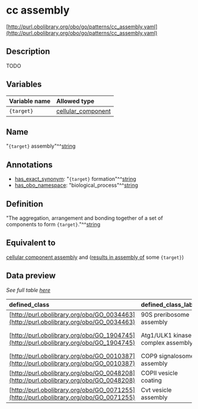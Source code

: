 # cc assembly

[http://purl.obolibrary.org/obo/go/patterns/cc_assembly.yaml](http://purl.obolibrary.org/obo/go/patterns/cc_assembly.yaml)

## Description

TODO




## Variables

| Variable name | Allowed type |
|:--------------|:-------------|
| `{target}` | [cellular_component](http://purl.obolibrary.org/obo/GO_0005575) |

## Name

"`{target}` assembly"^^[string](http://www.w3.org/2001/XMLSchema#string)

## Annotations

- [has_exact_synonym](http://www.geneontology.org/formats/oboInOwl#hasExactSynonym): "`{target}` formation"^^[string](http://www.w3.org/2001/XMLSchema#string)
- [has_obo_namespace](http://www.geneontology.org/formats/oboInOwl#hasOBONamespace): "biological_process"^^[string](http://www.w3.org/2001/XMLSchema#string)

## Definition

"The aggregation, arrangement and bonding together of a set of components to form `{target}`."^^[string](http://www.w3.org/2001/XMLSchema#string)

## Equivalent to

[cellular component assembly](http://purl.obolibrary.org/obo/GO_0022607)  and ([results in assembly of](http://purl.obolibrary.org/obo/RO_0002588) some `{target}`)







## Data preview

*See full table [here](https://github.com/geneontology/go-ontology/tree/master/src/design_patterns/cc_assembly.tsv)*

| defined_class | defined_class_label | target | target_label |
|:--|:--|:--|:--|
| [http://purl.obolibrary.org/obo/GO_0034463](http://purl.obolibrary.org/obo/GO_0034463) | 90S preribosome assembly | [http://purl.obolibrary.org/obo/GO_0030686](http://purl.obolibrary.org/obo/GO_0030686) | 90S preribosome |
| [http://purl.obolibrary.org/obo/GO_1904745](http://purl.obolibrary.org/obo/GO_1904745) | Atg1/ULK1 kinase complex assembly | [http://purl.obolibrary.org/obo/GO_1990316](http://purl.obolibrary.org/obo/GO_1990316) | Atg1/ULK1 kinase complex |
| [http://purl.obolibrary.org/obo/GO_0010387](http://purl.obolibrary.org/obo/GO_0010387) | COP9 signalosome assembly | [http://purl.obolibrary.org/obo/GO_0008180](http://purl.obolibrary.org/obo/GO_0008180) | COP9 signalosome |
| [http://purl.obolibrary.org/obo/GO_0048208](http://purl.obolibrary.org/obo/GO_0048208) | COPII vesicle coating | [http://purl.obolibrary.org/obo/GO_0030127](http://purl.obolibrary.org/obo/GO_0030127) | COPII vesicle coat |
| [http://purl.obolibrary.org/obo/GO_0071255](http://purl.obolibrary.org/obo/GO_0071255) | Cvt vesicle assembly | [http://purl.obolibrary.org/obo/GO_0033107](http://purl.obolibrary.org/obo/GO_0033107) | Cvt vesicle |

